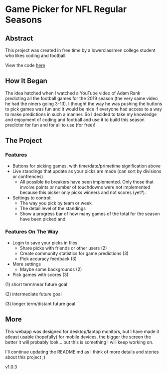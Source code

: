 # Game Picker for NFL Regular Seasons

## Abstract

This project was created in free time by a lowerclassmen college student who likes coding and football.

View the code [here](https://github.com/petermatts/nfl-season-predictor)

## How It Began

The idea hatched when I watched a YouTube video of Adam Rank predicting all the football games for the 2019 season (the very same video he had the niners going 3-13). I thought the way he was pushing the buttons to pick games was fun and it would be nice if everyone had access to a way to make predictions in such a manner. So I decided to take my knowledge and enjoyment of coding and football and use it to build this season predictor for fun and for all to use (for free)!

## The Project

### Features

- Buttons for picking games, with time/date/primetime signification above
- Live standings that update as your picks are made (can sort by divisions or confrences)
  - All possible tie breakers have been implemented. Only those that involve points or number of touchdowns were not implemented because this picker only picks winners and not scores (yet?).
- Settings to control:
  - The way you pick by team or week
  - The detail level of the standings
  - Show a progress bar of how many games of the total for the season have been picked and

### Features On The Way

- Login to save your picks in files
  - Share picks with friends or other users (2)
  - Create community statistics for game predictions (3)
  - Pick accuracy feedback (3)
- More settings
  - Maybe some backgrounds (2)
- Pick games with scores (3)

(1) short term/near future goal

(2) intermediate future goal

(3) longer term/distant future goal

## More

This webapp was designed for desktop/laptop monitors, but I have made it atleast usable (hopefully) for mobile devices, the bigger the screen the better it will probably look... but this is something I will keep working on.

I'll continue updating the README.md as I think of more details and stories about this project ;)

v1.0.3
